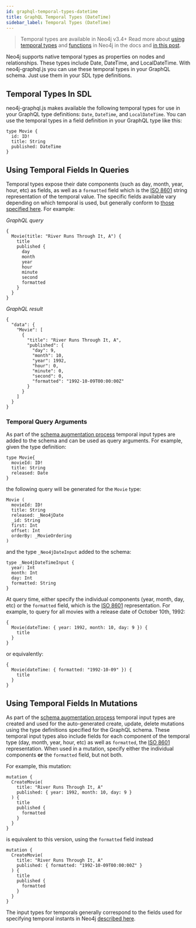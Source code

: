 ```yaml
---
id: graphql-temporal-types-datetime
title: GraphQL Temporal Types (DateTime)
sidebar_label: Temporal Types (DateTime)
---
```


> Temporal types are available in Neo4j v3.4+ Read more about [using temporal types](https://neo4j.com/docs/cypher-manual/current/syntax/temporal/) and [functions](https://neo4j.com/docs/cypher-manual/current/functions/temporal/) in Neo4j in the docs and [in this post](https://www.adamcowley.co.uk/neo4j/temporal-native-dates/).

Neo4j supports native temporal types as properties on nodes and relationships. These types include Date, DateTime, and LocalDateTime. With neo4j-graphql.js you can use these temporal types in your GraphQL schema. Just use them in your SDL type definitions.

## Temporal Types In SDL

neo4j-graphql.js makes available the following temporal types for use in your GraphQL type definitions: `Date`, `DateTime`, and `LocalDateTime`. You can use the temporal types in a field definition in your GraphQL type like this:

```
type Movie {
  id: ID!
  title: String
  published: DateTime
}
```

## Using Temporal Fields In Queries

Temporal types expose their date components (such as day, month, year, hour, etc) as fields, as well as a `formatted` field which is the [ISO 8601](https://en.wikipedia.org/wiki/ISO_8601) string representation of the temporal value. The specific fields available vary depending on which temporal is used, but generally conform to [those specified here](https://neo4j.com/docs/cypher-manual/current/syntax/temporal/). For example:

*GraphQL query*
```
{
  Movie(title: "River Runs Through It, A") {
    title
    published {
      day
      month
      year
      hour
      minute
      second
      formatted
    }
  }
}
```

*GraphQL result*
```
{
  "data": {
    "Movie": [
      {
        "title": "River Runs Through It, A",
        "published": {
          "day": 9,
          "month": 10,
          "year": 1992,
          "hour": 0,
          "minute": 0,
          "second": 0,
          "formatted": "1992-10-09T00:00:00Z"
        }
      }
    ]
  }
}
```
### Temporal Query Arguments

As part of the [schema augmentation process](#schema-augmentation) temporal input types are added to the schema and can be used as query arguments. For example, given the type definition:

```
type Movie{
  movieId: ID!
  title: String
  released: Date
}
```

the following query will be generated for the `Movie` type:

```
Movie (
  movieId: ID!
  title: String
  released: _Neo4jDate
  _id: String
  first: Int
  offset: Int
  orderBy: _MovieOrdering
)
```

and the type `_Neo4jDateInput` added to the schema:

```
type _Neo4jDateTimeInput {
  year: Int
  month: Int
  day: Int
  formatted: String
}
```

At query time, either specify the individual components (year, month, day, etc) or the `formatted` field, which is the [ISO 8601](https://en.wikipedia.org/wiki/ISO_8601) representation. For example, to query for all movies with a release date of October 10th, 1992:

```
{
  Movie(dateTime: { year: 1992, month: 10, day: 9 }) {
    title
  }
}
```

or equivalently:

```
{
  Movie(dateTime: { formatted: "1992-10-09" }) {
    title
  }
}
```


## Using Temporal Fields In Mutations

As part of the [schema augmentation process](#schema-augmentation) temporal input types are created and used for the auto-generated create, update, delete mutations using the type definitions specified for the GraphQL schema. These temporal input types also include fields for each component of the temporal type (day, month, year, hour, etc) as well as `formatted`, the [ISO 8601](https://en.wikipedia.org/wiki/ISO_8601) representation. When used in a mutation, specify either the individual components **or** the `formatted` field, but not both.

For example, this mutation:

```
mutation {
  CreateMovie(
    title: "River Runs Through It, A"
    published: { year: 1992, month: 10, day: 9 }
  ) {
    title
    published {
      formatted
    }
  }
}
```

is equivalent to this version, using the `formatted` field instead

```
mutation {
  CreateMovie(
    title: "River Runs Through It, A"
    published: { formatted: "1992-10-09T00:00:00Z" }
  ) {
    title
    published {
      formatted
    }
  }
}
```

The input types for temporals generally correspond to the fields used for specifying temporal instants in Neo4j [described here](https://neo4j.com/docs/cypher-manual/current/syntax/temporal/#cypher-temporal-specifying-temporal-instants).